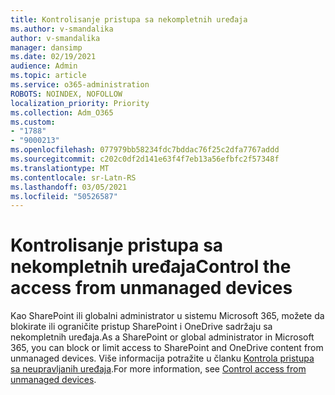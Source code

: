 ```yaml
---
title: Kontrolisanje pristupa sa nekompletnih uređaja
ms.author: v-smandalika
author: v-smandalika
manager: dansimp
ms.date: 02/19/2021
audience: Admin
ms.topic: article
ms.service: o365-administration
ROBOTS: NOINDEX, NOFOLLOW
localization_priority: Priority
ms.collection: Adm_O365
ms.custom:
- "1788"
- "9000213"
ms.openlocfilehash: 077979bb58234fdc7bddac76f25c2dfa7767addd
ms.sourcegitcommit: c202c0df2d141e63f4f7eb13a56efbfc2f57348f
ms.translationtype: MT
ms.contentlocale: sr-Latn-RS
ms.lasthandoff: 03/05/2021
ms.locfileid: "50526587"
---
```

# <a name="control-the-access-from-unmanaged-devices"></a><span data-ttu-id="10ce1-102">Kontrolisanje pristupa sa nekompletnih uređaja</span><span class="sxs-lookup"><span data-stu-id="10ce1-102">Control the access from unmanaged devices</span></span>

<span data-ttu-id="10ce1-103">Kao SharePoint ili globalni administrator u sistemu Microsoft 365, možete da blokirate ili ograničite pristup SharePoint i OneDrive sadržaju sa nekompletnih uređaja.</span><span class="sxs-lookup"><span data-stu-id="10ce1-103">As a SharePoint or global administrator in Microsoft 365, you can block or limit access to SharePoint and OneDrive content from unmanaged devices.</span></span> <span data-ttu-id="10ce1-104">Više informacija potražite u članku [Kontrola pristupa sa neupravljanih uređaja](https://docs.microsoft.com/sharepoint/control-access-from-unmanaged-devices).</span><span class="sxs-lookup"><span data-stu-id="10ce1-104">For more information, see [Control access from unmanaged devices](https://docs.microsoft.com/sharepoint/control-access-from-unmanaged-devices).</span></span>